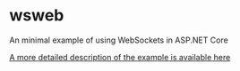 # wsweb
An minimal example of using WebSockets in ASP.NET Core

[A more detailed description of the example is available here](http://zbrad.github.io)

